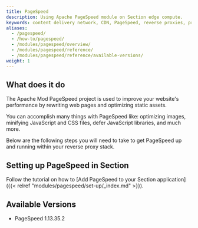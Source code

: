 ```yaml
---
title: PageSpeed
description: Using Apache PageSpeed module on Section edge compute.
keywords: content delivery network, CDN, PageSpeed, reverse proxies, proxy, proxy template
aliases:
  - /pagespeed/
  - /how-to/pagespeed/
  - /modules/pagespeed/overview/
  - /modules/pagespeed/reference/
  - /modules/pagespeed/reference/available-versions/
weight: 1
---
```


## What does it do

The Apache Mod PageSpeed project is used to improve your website's performance by rewriting web pages and optimizing static assets.

You can accomplish many things with PageSpeed like: optimizing images, minifying JavaScript and CSS files, defer JavaScript libraries, and much more.

Below are the following steps you will need to take to get PageSpeed up and running within your reverse proxy stack.

## Setting up PageSpeed in Section

Follow the tutorial on how to [Add PageSpeed to your Section application]({{< relref "modules/pagespeed/set-up/_index.md" >}}).

## Available Versions

- PageSpeed 1.13.35.2
